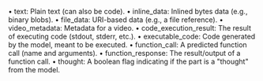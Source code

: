  • text: Plain text (can also be code).
 • inline_data: Inlined bytes data (e.g., binary blobs).
 • file_data: URI-based data (e.g., a file reference).
 • video_metadata: Metadata for a video.
 • code_execution_result: The result of executing code (stdout, stderr, etc.).
 • executable_code: Code generated by the model, meant to be executed.
 • function_call: A predicted function call (name and arguments).
 • function_response: The result/output of a function call.
 • thought: A boolean flag indicating if the part is a "thought" from the model.